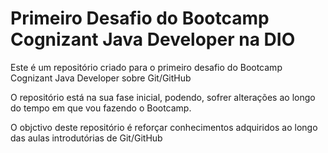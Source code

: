 # Primeiro Desafio do Bootcamp Cognizant Java Developer na DIO
Este é um repositório criado para o primeiro desafio do Bootcamp Cognizant Java Developer sobre Git/GitHub 

O repositório está na sua fase inicial, podendo, sofrer alterações ao longo do tempo em que vou fazendo o Bootcamp.

O objctivo deste repositório é reforçar conhecimentos adquiridos ao longo das aulas introdutórias de Git/GitHub

